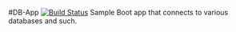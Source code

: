 #DB-App [![Build Status](https://travis-ci.com/Ubunfu/db-app.svg?branch=master)](https://travis-ci.com/Ubunfu/db-app)
Sample Boot app that connects to various databases and such.